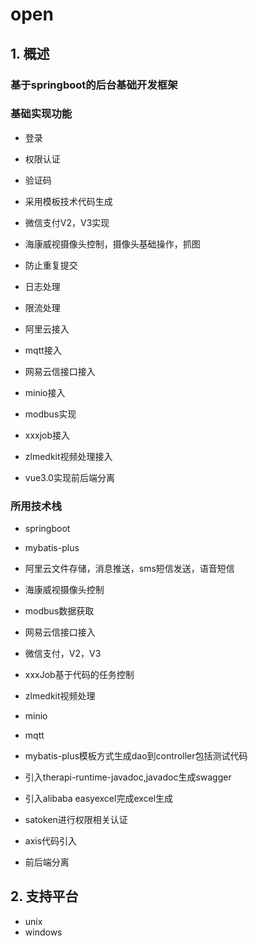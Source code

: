 # open
## 1. 概述

### 基于springboot的后台基础开发框架
### 基础实现功能

  - 登录
  - 权限认证
  - 验证码
  - 采用模板技术代码生成
  - 微信支付V2，V3实现
  - 海康威视摄像头控制，摄像头基础操作，抓图
  - 防止重复提交
  - 日志处理
  - 限流处理
  - 阿里云接入
  - mqtt接入
  - 网易云信接口接入
  - minio接入
  - modbus实现
  - xxxjob接入
  - zlmedkit视频处理接入
  
  - vue3.0实现前后端分离
  
### 所用技术栈
  - springboot
  - mybatis-plus
  - 阿里云文件存储，消息推送，sms短信发送，语音短信
  - 海康威视摄像头控制
  - modbus数据获取
  - 网易云信接口接入
  - 微信支付，V2，V3
  - xxxJob基于代码的任务控制
  - zlmedkit视频处理
  - minio
  - mqtt
  - mybatis-plus模板方式生成dao到controller包括测试代码
  - 引入therapi-runtime-javadoc,javadoc生成swagger
  - 引入alibaba easyexcel完成excel生成
  - satoken进行权限相关认证
  - axis代码引入
  
  - 前后端分离
    
## 2. 支持平台

  - unix
  - windows
